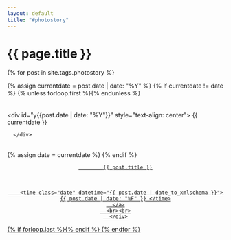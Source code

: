 ```yaml
---
layout: default
title: "#photostory"
---
```

# {{ page.title }}

<div>

{% for post in site.tags.photostory %}

  {% assign currentdate = post.date | date: "%Y" %}
  {% if currentdate != date %}
    {% unless forloop.first %}{% endunless %}
      <br><br><br>
      <div id="y{{post.date | date: "%Y"}}" style="text-align: center">
        {{ currentdate }}

      </div>
<br>
      {% assign date = currentdate %}
    {% endif %}

  <article role="article">
      <div style="text-align: center">
      <a href="{{ site.baseurl }}{{ post.url }}">

            {{ post.title }}
<br>


        <time class="date" datetime="{{ post.date | date_to_xmlschema }}"> {{ post.date | date: "%F" }} </time>
      </a>
      <br><br>
      </div>

  </article>

  {% if forloop.last %}{% endif %}
{% endfor %}
</div>
